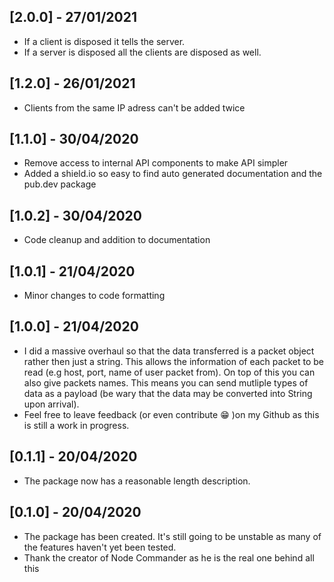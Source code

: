 ## [2.0.0] - 27/01/2021

* If a client is disposed it tells the server.
* If a server is disposed all the clients are disposed as well.

## [1.2.0] - 26/01/2021

* Clients from the same IP adress can't be added twice

## [1.1.0] - 30/04/2020

* Remove access to internal API components to make API simpler
* Added a shield.io so easy to find auto generated documentation and the pub.dev package

## [1.0.2] - 30/04/2020

* Code cleanup and addition to documentation

## [1.0.1] - 21/04/2020

* Minor changes to code formatting

## [1.0.0] - 21/04/2020

* I did a massive overhaul so that the data transferred is a packet object rather then just a string. This allows the information of each packet to be read (e.g host, port, name of user packet from). On top of this you can also give packets names. This means you can send mutliple types of data as a payload (be wary that the data may be converted into String upon arrival). 
* Feel free to leave feedback (or even contribute :grin: )on my Github as this is still a work in progress.

## [0.1.1] - 20/04/2020

* The package now has a reasonable length description.

## [0.1.0] - 20/04/2020

* The package has been created. It's still going to be unstable as many of the features haven't yet been tested.
* Thank the creator of Node Commander as he is the real one behind all this
